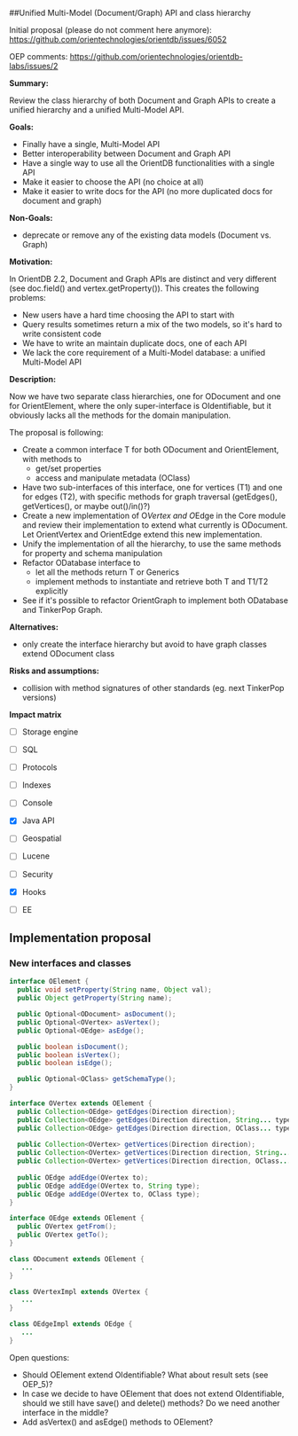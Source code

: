 ##Unified Multi-Model (Document/Graph) API and class hierarchy 


Initial proposal (please do not comment here anymore):  https://github.com/orientechnologies/orientdb/issues/6052

OEP comments: https://github.com/orientechnologies/orientdb-labs/issues/2

**Summary:**

Review the class hierarchy of both Document and Graph APIs to create a unified hierarchy and a unified Multi-Model API.

**Goals:**
- Finally have a single, Multi-Model API
- Better interoperability between Document and Graph API
- Have a single way to use all the OrientDB functionalities with a single API
- Make it easier to choose the API (no choice at all)
- Make it easier to write docs for the API (no more duplicated docs for document and graph)

**Non-Goals:**

- deprecate or remove any of the existing data models (Document vs. Graph)


**Motivation:**

In OrientDB 2.2, Document and Graph APIs are distinct and very different (see doc.field() and vertex.getProperty()). 
This creates the following problems:
- New users have a hard time choosing the API to start with
- Query results sometimes return a mix of the two models, so it's hard to write consistent code
- We have to write an maintain duplicate docs, one of each API
- We lack the core requirement of a Multi-Model database: a unified Multi-Model API


**Description:**

Now we have two separate class hierarchies, one for ODocument and one for OrientElement, where the only super-interface is OIdentifiable, but it obviously lacks all the methods for the domain manipulation.

The proposal is following:
- Create a common interface T for both ODocument and OrientElement, with methods to 
  - get/set properties
  - access and manipulate metadata (OClass)
- Have two sub-interfaces of this interface, one for vertices (T1) and one for edges (T2), with specific methods for graph traversal (getEdges(), getVertices(), or maybe out()/in()?)
- Create a new implementation of O*Vertex and O*Edge in the Core module and review their implementation to extend what currently is ODocument. Let OrientVertex and OrientEdge extend this new implementation.
- Unify the implementation of all the hierarchy, to use the same methods for property and schema manipulation
- Refactor ODatabase interface to
  - let all the methods return T or Generics<T>
  - implement methods to instantiate and retrieve both T and T1/T2 explicitly
- See if it's possible to refactor OrientGraph to implement both ODatabase and TinkerPop Graph.

**Alternatives:**

- only create the interface hierarchy but avoid to have graph classes extend ODocument class

**Risks and assumptions:**

- collision with method signatures of other standards (eg. next TinkerPop versions)

**Impact matrix**

- [ ] Storage engine
- [ ] SQL
- [ ] Protocols
- [ ] Indexes
- [ ] Console
- [x] Java API
- [ ] Geospatial
- [ ] Lucene
- [ ] Security
- [x] Hooks
- [ ] EE


## Implementation proposal

### New interfaces and classes

```java
interface OElement {
  public void setProperty(String name, Object val);
  public Object getProperty(String name);

  public Optional<ODocument> asDocument();
  public Optional<OVertex> asVertex();
  public Optional<OEdge> asEdge();

  public boolean isDocument();
  public boolean isVertex();
  public boolean isEdge();

  public Optional<OClass> getSchemaType();
}
```

```java
interface OVertex extends OElement {
  public Collection<OEdge> getEdges(Direction direction);
  public Collection<OEdge> getEdges(Direction direction, String... type);
  public Collection<OEdge> getEdges(Direction direction, OClass... type);
  
  public Collection<OVertex> getVertices(Direction direction);
  public Collection<OVertex> getVertices(Direction direction, String... type);
  public Collection<OVertex> getVertices(Direction direction, OClass... type);
  
  public OEdge addEdge(OVertex to);
  public OEdge addEdge(OVertex to, String type);
  public OEdge addEdge(OVertex to, OClass type);
}
```

```java
interface OEdge extends OElement {
  public OVertex getFrom();
  public OVertex getTo();
}
```

```java
class ODocument extends OElement {
   ...
}
```

```java
class OVertexImpl extends OVertex {
   ...
}
```

```java
class OEdgeImpl extends OEdge {
   ...
}
```

Open questions:
- Should OElement extend OIdentifiable? What about result sets (see OEP_5)?
- In case we decide to have OElement that does not extend OIdentifiable, should we still have save() and delete() methods? Do we need another interface in the middle?
- Add asVertex() and asEdge() methods to OElement?
